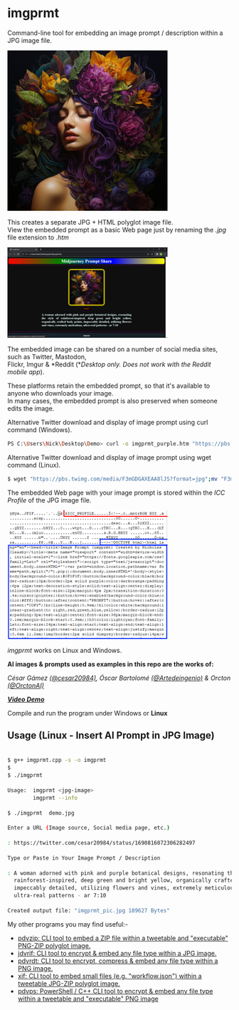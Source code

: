 # imgprmt

Command-line tool for embedding an image prompt / description within a JPG image file.  

![Demo Image](https://github.com/CleasbyCode/imgprmt/blob/main/demo_image/purple.jpg)  

This creates a separate JPG + HTML polyglot image file.  
View the embedded prompt as a basic Web page just by renaming the *.jpg* file extension to *.htm*  

![Demo Image2](https://github.com/CleasbyCode/imgprmt/blob/main/demo_image/purple_html.png) 

The embedded image can be shared on a number of social media sites, such as Twitter, Mastodon,  
Flickr, Imgur & \*Reddit (\**Desktop only. Does not work with the Reddit mobile app*).  

These platforms retain the embedded prompt, so that it's available to anyone who downloads your image.  
In many cases, the embedded prompt is also preserved when someone edits the image.  

Alternative Twitter download and display of image prompt using curl command (Windows).  

````bash
PS C:\Users\Nick\Desktop\Demo> curl -o imgprmt_purple.htm "https://pbs.twimg.com/media/F3mGDGAXEAA8lJS?format=jpg";.\imgprmt_purple.htm
````

Alternative Twitter download and display of image prompt using wget command (Linux).  

````bash
$ wget "https://pbs.twimg.com/media/F3mGDGAXEAA8lJS?format=jpg";mv "F3mGDGAXEAA8lJS?format=jpg" imgprmt_purple.htm;xdg-open imgprmt_purple.htm
````

The embedded Web page with your image prompt is stored within the *ICC Profile* of the JPG image file.  

![Demo Image3](https://github.com/CleasbyCode/imgprmt/blob/main/demo_image/profile.png) 

*imgprmt* works on Linux and Windows.  

**AI images & prompts used as examples in this repo are the works of:**

*César Gámez [(@cesar20984)](https://twitter.com/cesar20984/status/1674961601101799430), Óscar Bartolomé [(@Artedeingenio)](https://twitter.com/Artedeingenio/status/1671079440107929602) & Orcton [(@OrctonAI)](https://twitter.com/OrctonAI)*

***[Video Demo](https://youtu.be/sslNEuk3wz4)***
  
Compile and run the program under Windows or **Linux**  

## Usage (Linux - Insert AI Prompt in JPG Image)

```bash

$ g++ imgprmt.cpp -s -o imgprmt
$
$ ./imgprmt 

Usage:  imgprmt <jpg-image>  
        imgprmt --info

$ ./imgprmt  demo.jpg

Enter a URL (Image source, Social media page, etc.)

: https://twitter.com/cesar20984/status/1690816072306282497

Type or Paste in Your Image Prompt / Description

: A woman adorned with pink and purple botanical designs, resonating the style of
  rainforest-inspired, deep green and bright yellow, organically crafted body prints,
  impeccably detailed, utilizing flowers and vines, extremely meticulous,
  ultra-real patterns - ar 7:10

Created output file: "imgprmt_pic.jpg 189627 Bytes"

```

My other programs you may find useful:-  

* [pdvzip: CLI tool to embed a ZIP file within a tweetable and "executable" PNG-ZIP polyglot image.](https://github.com/CleasbyCode/pdvzip)
* [jdvrif: CLI tool to encrypt & embed any file type within a JPG image.](https://github.com/CleasbyCode/jdvrif)
* [pdvrdt: CLI tool to encrypt, compress & embed any file type within a PNG image.](https://github.com/CleasbyCode/pdvrdt)
* [xif: CLI tool to embed small files (e.g. "workflow.json") within a tweetable JPG-ZIP polyglot image.](https://github.com/CleasbyCode/xif) 
* [pdvps: PowerShell / C++ CLI tool to encrypt & embed any file type within a tweetable and "executable" PNG image](https://github.com/CleasbyCode/pdvps)    

##
